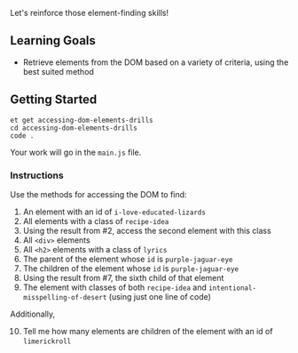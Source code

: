 Let's reinforce those element-finding skills!

## Learning Goals

- Retrieve elements from the DOM based on a variety of criteria, using the best suited method

## Getting Started

```no-highlight
et get accessing-dom-elements-drills
cd accessing-dom-elements-drills
code .
```

Your work will go in the `main.js` file.

### Instructions

Use the methods for accessing the DOM to find:

1. An element with an id of `i-love-educated-lizards`
2. All elements with a class of `recipe-idea`
3. Using the result from #2, access the second element with this class
4. All `<div>` elements
5. All `<h2>` elements with a class of `lyrics`
6. The parent of the element whose `id` is `purple-jaguar-eye`
7. The children of the element whose `id` is `purple-jaguar-eye`
8. Using the result from #7, the sixth child of that element
9. The element with classes of both `recipe-idea` and `intentional-misspelling-of-desert` (using just one line of code)

Additionally,

10. Tell me how many elements are children of the element with an id of `limerickroll`
